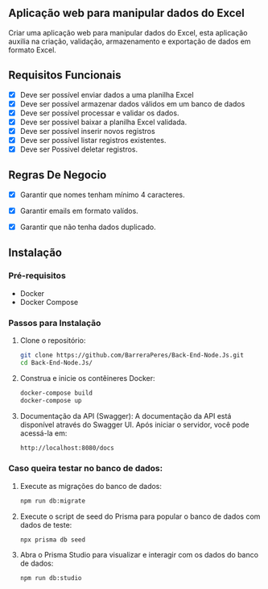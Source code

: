 ## Aplicação web para manipular dados do Excel

Criar uma aplicação web para manipular dados do Excel, esta aplicação auxilia na criação, validação, armazenamento e exportação de dados em formato Excel.

## Requisitos Funcionais
- [x] Deve ser possível enviar dados a uma planilha Excel 
- [x] Deve ser possível armazenar dados válidos em um banco de dados
- [x] Deve ser possível processar e validar os dados.
- [x] Deve ser possivel baixar a planilha Excel validada.
- [x] Deve ser possível inserir novos registros
- [x] Deve ser possível listar registros existentes. 
- [x] Deve ser Possivel deletar registros. 

## Regras De Negocio

- [x] Garantir que nomes tenham mínimo 4 caracteres.
- [x] Garantir emails em formato valídos. 
- [x] Garantir que não tenha dados duplicado.


## Instalação

### Pré-requisitos

- Docker
- Docker Compose

### Passos para Instalação
1. Clone o repositório:

   ```sh
   git clone https://github.com/BarreraPeres/Back-End-Node.Js.git
   cd Back-End-Node.Js/

2. Construa e inicie os contêineres Docker:
 
    ```sh
   docker-compose build
   docker-compose up

3. Documentação da API (Swagger): 
A documentação da API está disponível através do Swagger UI. Após iniciar o servidor, você pode acessá-la em:
   ```sh
   http://localhost:8080/docs


### Caso queira testar no banco de dados:

1. Execute as migrações do banco de dados:
   ```sh
   npm run db:migrate
2. Execute o script de seed do Prisma para popular o banco de dados com dados de teste:
   ```sh
   npx prisma db seed
3. Abra o Prisma Studio para visualizar e interagir com os dados do banco de dados:
   ```sh
   npm run db:studio
